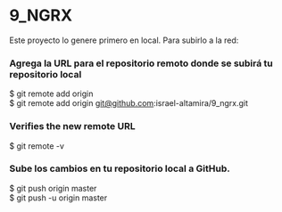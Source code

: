 # 9_NGRX

Este proyecto lo genere primero en local.
Para subirlo a la red:

### Agrega la URL para el repositorio remoto donde se subirá tu repositorio local
$ git remote add origin <remote repository URL> <br>
$ git remote add origin git@github.com:israel-altamira/9_ngrx.git


### Verifies the new remote URL
$ git remote -v

### Sube los cambios en tu repositorio local a GitHub.
$ git push origin master <br>
$ git push -u origin master



